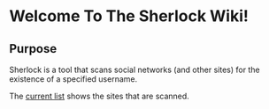 # Welcome To The Sherlock Wiki!

## Purpose
Sherlock is a tool that scans social networks (and other sites) for the existence of a specified username.

The [current list](https://github.com/theyahya/sherlock/blob/master/sites.md) shows the sites that are scanned.
